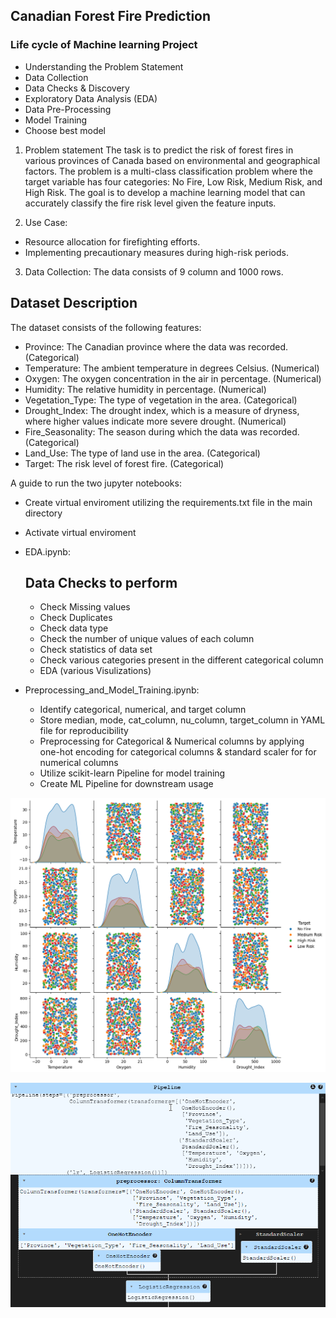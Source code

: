 ## Canadian Forest Fire Prediction

### Life cycle of Machine learning Project
- Understanding the Problem Statement
- Data Collection
- Data Checks & Discovery
- Exploratory Data Analysis (EDA)
- Data Pre-Processing
- Model Training
- Choose best model


1) Problem statement
    The task is to predict the risk of forest fires in various provinces of Canada based on environmental and geographical factors. The problem is a multi-class classification problem where the target variable has four categories: No Fire, Low Risk, Medium Risk, and High Risk. The goal is to develop a machine learning model that can accurately classify the fire risk level given the feature inputs.

2) Use Case:
- Resource allocation for firefighting efforts.
- Implementing precautionary measures during high-risk periods.

3) Data Collection:
The data consists of 9 column and 1000 rows.

## Dataset Description
The dataset consists of the following features:
- Province: The Canadian province where the data was recorded. (Categorical)
- Temperature: The ambient temperature in degrees Celsius. (Numerical)
- Oxygen: The oxygen concentration in the air in percentage. (Numerical)
- Humidity: The relative humidity in percentage. (Numerical)
- Vegetation_Type: The type of vegetation in the area. (Categorical)
- Drought_Index: The drought index, which is a measure of dryness, where higher values indicate more severe drought. (Numerical)
- Fire_Seasonality: The season during which the data was recorded. (Categorical)
- Land_Use: The type of land use in the area. (Categorical)
- Target: The risk level of forest fire. (Categorical)



A guide to run the two jupyter notebooks:
- Create virtual enviroment utilizing the requirements.txt file in the main directory
- Activate virtual enviroment 
- EDA.ipynb:
    ## Data Checks to perform
    - Check Missing values
    - Check Duplicates
    - Check data type
    - Check the number of unique values of each column
    - Check statistics of data set
    - Check various categories present in the different categorical column
    - EDA (various Visulizations)

- Preprocessing_and_Model_Training.ipynb:
    - Identify categorical, numerical, and target column
    - Store median, mode, cat_column, nu_column, target_column in YAML file for reproducibility
    - Preprocessing for Categorical & Numerical columns by applying one-hot encoding for categorical columns & standard scaler for for numerical columns
    - Utilize scikit-learn Pipeline for model training 
    - Create ML Pipeline for downstream usage


![alt text](../snapshots/pairplot.png)

![alt text](../snapshots/scikit-learn-Pipeline.png)